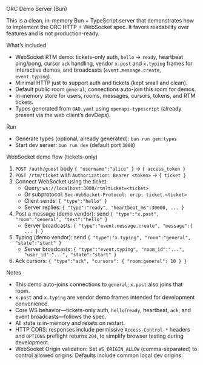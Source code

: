 ORC Demo Server (Bun)

This is a clean, in-memory Bun + TypeScript server that demonstrates how to implement the ORC HTTP + WebSocket spec. It favors readability over features and is not production-ready.

What’s included
- WebSocket RTM demo: tickets-only auth, `hello` → `ready`, heartbeat ping/pong, cursor `ack` handling, vendor `x.post` and `x.typing` frames for interactive demos, and broadcasts (`event.message.create`, `event.typing`).
- Minimal HTTP just to support auth and tickets (kept small and clean).
- Default public room `general`; connections auto-join this room for demos.
- In-memory store for users, rooms, messages, cursors, tokens, and RTM tickets.
- Types generated from `OAD.yaml` using `openapi-typescript` (already present via the web client’s devDeps).

Run
- Generate types (optional, already generated): `bun run gen:types`
- Start dev server: `bun run dev` (default port `3000`)

WebSocket demo flow (tickets-only)
1) `POST /auth/guest` body `{ "username":"alice" }` → `{ access_token }`
2) `POST /rtm/ticket` with `Authorization: Bearer <token>` → `{ ticket }`
3) Connect WebSocket using the ticket:
   - Query: `ws://localhost:3000/rtm?ticket=<ticket>`
   - Or subprotocol: `Sec-WebSocket-Protocol: orcp, ticket.<ticket>`
   - Client sends: `{ "type":"hello" }`
   - Server replies: `{ "type":"ready", "heartbeat_ms":30000, ... }`
4) Post a message (demo vendor): send `{ "type":"x.post", "room":"general", "text":"hello" }`
   - Server broadcasts: `{ "type":"event.message.create", "message":{ ... } }`
5) Typing (demo vendor): send `{ "type":"x.typing", "room":"general", "state":"start" }`
   - Server broadcasts: `{ "type":"event.typing", "room_id":"...", "user_id":"...", "state":"start" }`
6) Ack cursors: `{ "type":"ack", "cursors": { "room:general": 10 } }`

Notes
- This demo auto-joins connections to `general`; `x.post` also joins that room.
- `x.post` and `x.typing` are vendor demo frames intended for development convenience.
- Core WS behavior—tickets-only auth, `hello`/`ready`, heartbeat, `ack`, and event broadcasts—follows the spec.
- All state is in-memory and resets on restart.
- HTTP CORS: responses include permissive `Access-Control-*` headers and `OPTIONS` preflight returns `204`, to simplify browser testing during development.
- WebSocket Origin validation: Set `WS_ORIGIN_ALLOW` (comma-separated) to control allowed origins. Defaults include common local dev origins.
